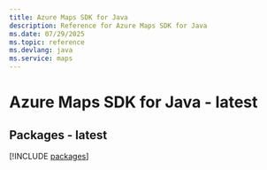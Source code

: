 ```yaml
---
title: Azure Maps SDK for Java
description: Reference for Azure Maps SDK for Java
ms.date: 07/29/2025
ms.topic: reference
ms.devlang: java
ms.service: maps
---
```

# Azure Maps SDK for Java - latest
## Packages - latest
[!INCLUDE [packages](maps-index.md)]